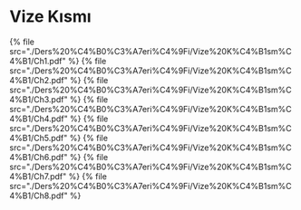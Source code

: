 # Vize Kısmı

<!--Index-->

{% file src="./Ders%20%C4%B0%C3%A7eri%C4%9Fi/Vize%20K%C4%B1sm%C4%B1/Ch1.pdf" %}
{% file src="./Ders%20%C4%B0%C3%A7eri%C4%9Fi/Vize%20K%C4%B1sm%C4%B1/Ch2.pdf" %}
{% file src="./Ders%20%C4%B0%C3%A7eri%C4%9Fi/Vize%20K%C4%B1sm%C4%B1/Ch3.pdf" %}
{% file src="./Ders%20%C4%B0%C3%A7eri%C4%9Fi/Vize%20K%C4%B1sm%C4%B1/Ch4.pdf" %}
{% file src="./Ders%20%C4%B0%C3%A7eri%C4%9Fi/Vize%20K%C4%B1sm%C4%B1/Ch5.pdf" %}
{% file src="./Ders%20%C4%B0%C3%A7eri%C4%9Fi/Vize%20K%C4%B1sm%C4%B1/Ch6.pdf" %}
{% file src="./Ders%20%C4%B0%C3%A7eri%C4%9Fi/Vize%20K%C4%B1sm%C4%B1/Ch7.pdf" %}
{% file src="./Ders%20%C4%B0%C3%A7eri%C4%9Fi/Vize%20K%C4%B1sm%C4%B1/Ch8.pdf" %}

<!--Index-->
